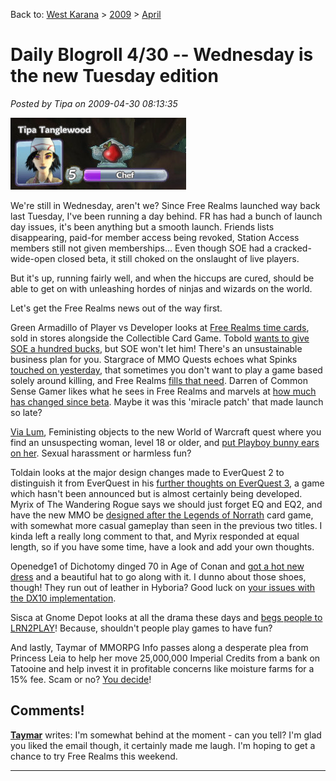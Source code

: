 Back to: [West Karana](/posts/westkarana.md) > [2009](/posts/2009/westkarana.md) > [April](./westkarana.md)
# Daily Blogroll 4/30 -- Wednesday is the new Tuesday edition

*Posted by Tipa on 2009-04-30 08:13:35*

![fullscreen-capture-4302009-81249-am](../../../uploads/2009/04/fullscreen-capture-4302009-81249-am.jpg "fullscreen-capture-4302009-81249-am")

We're still in Wednesday, aren't we? Since Free Realms launched way back last Tuesday, I've been running a day behind. FR has had a bunch of launch day issues, it's been anything but a smooth launch. Friends lists disappearing, paid-for member access being revoked, Station Access members still not given memberships... Even though SOE had a cracked-wide-open closed beta, it still choked on the onslaught of live players.

But it's up, running fairly well, and when the hiccups are cured, should be able to get on with unleashing hordes of ninjas and wizards on the world.

Let's get the Free Realms news out of the way first.

Green Armadillo of Player vs Developer looks at [Free Realms time cards](http://playervsdeveloper.blogspot.com/2009/04/free-realms-and-stores.html), sold in stores alongside the Collectible Card Game. Tobold [wants to give SOE a hundred bucks](http://tobolds.blogspot.com/2009/04/failing-to-give-100-bucks-to-soe.html), but SOE won't let him! There's an unsustainable business plan for you. Stargrace of MMO Quests echoes what Spinks [touched on yesterday](../../../index.php/2009/04/29/daily-blogroll-429-free-as-in-beer-edition/), that sometimes you don't want to play a game based solely around killing, and Free Realms [fills that need](http://mmoquests.com/2009/04/29/why-play-free-realms/). Darren of Common Sense Gamer likes what he sees in Free Realms and marvels at [how much has changed since beta](http://commonsensegamer.com/?p=1304). Maybe it was this 'miracle patch' that made launch so late?

[Via Lum](http://www.brokentoys.org/2009/04/29/when-you-put-bunny-ears-on-an-orc-you-promote-violence-against-women/), Feministing objects to the new World of Warcraft quest where you find an unsuspecting woman, level 18 or older, and [put Playboy bunny ears on her](http://community.feministing.com/2009/04/wow-thats-boring-lets-add-sexi.html). Sexual harassment or harmless fun? 

Toldain looks at the major design changes made to EverQuest 2 to distinguish it from EverQuest in his [further thoughts on EverQuest 3](http://toldaintalks.blogspot.com/2009/04/keen-on-everquest-3.html), a game which hasn't been announced but is almost certainly being developed. Myrix of The Wandering Rogue says we should just forget EQ and EQ2, and have the new MMO be [designed after the Legends of Norrath](http://www.thewanderingrogue.com/?p=162) card game, with somewhat more casual gameplay than seen in the previous two titles. I kinda left a really long comment to that, and Myrix responded at equal length, so if you have some time, have a look and add your own thoughts.

Openedge1 of Dichotomy dinged 70 in Age of Conan and [got a hot new dress](http://simple-n-complex.blogspot.com/2009/04/age-of-conan-loooking-hawt-in-my-level.html) and a beautiful hat to go along with it. I dunno about those shoes, though! They run out of leather in Hyboria? Good luck on [your issues with the DX10 implementation](http://simple-n-complex.blogspot.com/2009/04/age-of-conan-by-crom-support.html).

Sisca at Gnome Depot looks at all the drama these days and [begs people to LRN2PLAY](http://www.gnomedepot.net/2009/04/29/learn-2-play/)! Because, shouldn't people play games to have fun?

And lastly, Taymar of MMORPG Info passes along a desperate plea from Princess Leia to help her move 25,000,000 Imperial Credits from a bank on Tatooine and help invest it in profitable concerns like moisture farms for a 15% fee. Scam or no? [You decide](http://www.mmorpg-info.org/timewasters/the-best-419-scam-spam-mail-i-have-ever-seen/)!
## Comments!

**[Taymar](http://www.mmorpg-info.org/)** writes: I'm somewhat behind at the moment - can you tell? I'm glad you liked the email though, it certainly made me laugh. I'm hoping to get a chance to try Free Realms this weekend.

---

